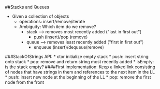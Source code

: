 ##Stacks and Queues
* Given a collection of objects
	* operations: insert/remove/iterate
	* Ambiguity: Which item do we remove?
		* stack --> removes most recently added ("last in first out")
			* push (insert)/pop (remove)
		* queue --> removes least recently added ("first in first out")
			* enqueue (insert)/dequeue(remove)

###StackOfStrings API:
	* ctor initialize empty stack
	* push: insert string onto stack
	* pop: remove and return string most recently added
	* isEmpty: is the stack empty?
	####First implementation: Keep a linked link consisting of nodes that have strings in them
		and references to the next item in the LL
		* push: insert new node at the beginning of the LL
		* pop: remove the first node from the front 

	